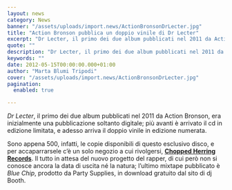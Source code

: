 ```yaml
---
layout: news
category: News
banner: "/assets/uploads/import.news/ActionBronsonDrLecter.jpg"
title: "Action Bronson pubblica un doppio vinile di Dr Lecter"
excerpt: "Dr Lecter, il primo dei due album pubblicati nel 2011 da Action Bronson, era inizialmente una pubblicazione soltanto digitale; più avanti è arrivato il cd in edizione limitata, e adesso arriva il doppio vinile in edizione numerata. Sono appena 500, infatti, le copie disponibili di questo esclusivo disco, e per accaparrarsele c’è un solo negozio [&hellip"
quote: ""
description: "Dr Lecter, il primo dei due album pubblicati nel 2011 da Action Bronson, era inizialmente una pubblicazione soltanto digitale; più avanti è arrivato il cd in edizione limitata, e adesso arriva il doppio vinile in edizione numerata. Sono appena 500, infatti, le copie disponibili di questo esclusivo disco, e per accaparrarsele c’è un solo negozio [&hellip"
keywords: ""
date: 2012-05-15T00:00:00.000+01:00
author: "Marta Blumi Tripodi"
cover: "/assets/uploads/import.news/ActionBronsonDrLecter.jpg"
pagination:
  enabled: true

---
```


_Dr Lecter_, il primo dei due album pubblicati nel 2011 da Action Bronson, era inizialmente una pubblicazione soltanto digitale; più avanti è arrivato il cd in edizione limitata, e adesso arriva il doppio vinile in edizione numerata.

Sono appena 500, infatti, le copie disponibili di questo esclusivo disco, e per accaparrarsele c’è un solo negozio a cui rivolgersi, **[Chopped Herring Records](http://www.choppedherringrecords.com/ "http://www.choppedherringrecords.com/")**. Il tutto in attesa del nuovo progetto del rapper, di cui però non si conosce ancora la data di uscita né la natura; l’ultimo mixtape pubblicato è _Blue Chip_, prodotto da Party Supplies, in download gratuito dal sito di dj Booth.